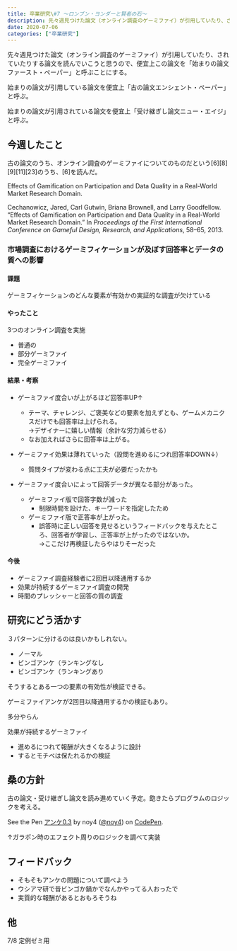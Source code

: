 ```yaml
---
title: 卒業研究\#7 〜ロンブン・ヨンダーと賢者の石〜
description: 先々週見つけた論文（オンライン調査のゲーミファイ）が引用していたり、されていたりする論文を読んでいこうと思うので、便宜上この論文を「始まりの論文ファースト・ペーパー」と呼ぶことにする。 始まりの論文が引用している論文を便宜上「古の論文...
date: 2020-07-06
categories: ["卒業研究"]
---
```


先々週見つけた論文（オンライン調査のゲーミファイ）が引用していたり、されていたりする論文を読んでいこうと思うので、便宜上この論文を「始まりの論文ファースト・ペーパー」と呼ぶことにする。

始まりの論文が引用している論文を便宜上「古の論文エンシェント・ペーパー」と呼ぶ。

始まりの論文が引用されている論文を便宜上「受け継ぎし論文ニュー・エイジ」と呼ぶ。

## 今週したこと

古の論文のうち、オンライン調査のゲーミファイについてのものだという\[6\]\[8\]\[9\]\[11\]\[23\]のうち、\[6\]を読んだ。

Effects of Gamification on Participation and Data Quality in a Real-World Market Research Domain.

Cechanowicz, Jared, Carl Gutwin, Briana Brownell, and Larry Goodfellow. “Effects of Gamification on Participation and Data Quality in a Real-World Market Research Domain.” In _Proceedings of the First International Conference on Gameful Design, Research, and Applications_, 58–65, 2013.

### 市場調査におけるゲーミフィケーションが及ぼす回答率とデータの質への影響

#### 課題

ゲーミフィケーションのどんな要素が有効かの実証的な調査が欠けている

#### やったこと

3つのオンライン調査を実施

-   普通の
-   部分ゲーミファイ
-   完全ゲーミファイ

#### 結果・考察

-   ゲーミファイ度合いが上がるほど回答率UP↑
    -   テーマ、チャレンジ、ご褒美などの要素を加えずとも、ゲームメカニクスだけでも回答率は上げられる。  
        →デザイナーに嬉しい情報（余計な労力減らせる）
    -   なお加えればさらに回答率は上がる。

-   ゲーミファイ効果は薄れていった（設問を進めるにつれ回答率DOWN↓）
    -   質問タイプが変わる点に工夫が必要だったかも

-   ゲーミファイ度合いによって回答データが異なる部分があった。
    -   ゲーミファイ版で回答字数が減った
        -   制限時間を設けた、キーワードを指定したため
    -   ゲーミファイ版で正答率が上がった。
        -   誤答時に正しい回答を見せるというフィードバックを与えたところ、回答者が学習し、正答率が上がったのではないか。  
            →ここだけ再検証したらやはりそーだった

#### 今後

-   ゲーミファイ調査経験者に2回目以降通用するか
-   効果が持続するゲーミファイ調査の開発
-   時間のプレッシャーと回答の質の調査

## 研究にどう活かす

３パターンに分けるのは良いかもしれない。

-   ノーマル
-   ビンゴアンケ（ランキングなし
-   ビンゴアンケ（ランキングあり

そうするとある一つの要素の有効性が検証できる。

ゲーミファイアンケが2回目以降通用するかの検証もあり。

多分やらん

効果が持続するゲーミファイ

-   進めるにつれて報酬が大きくなるように設計
-   するとモチベは保たれるかの検証

## 桑の方針

古の論文・受け継ぎし論文を読み進めていく予定。飽きたらプログラムのロジックを考える。

See the Pen [アンケ0.3](https://codepen.io/noy4/pen/RwrQoGJ) by noy4 ([@noy4](https://codepen.io/noy4)) on [CodePen](https://codepen.io).

↑ガラポン時のエフェクト周りのロジックを調べて実装

## フィードバック

-   そもそもアンケの問題について調べよう
-   ウシアマ研で昔ビンゴか鍋かでなんかやってる人おったで
-   実質的な報酬があるとおもろそうね

## 他

7/8 定例ゼミ用